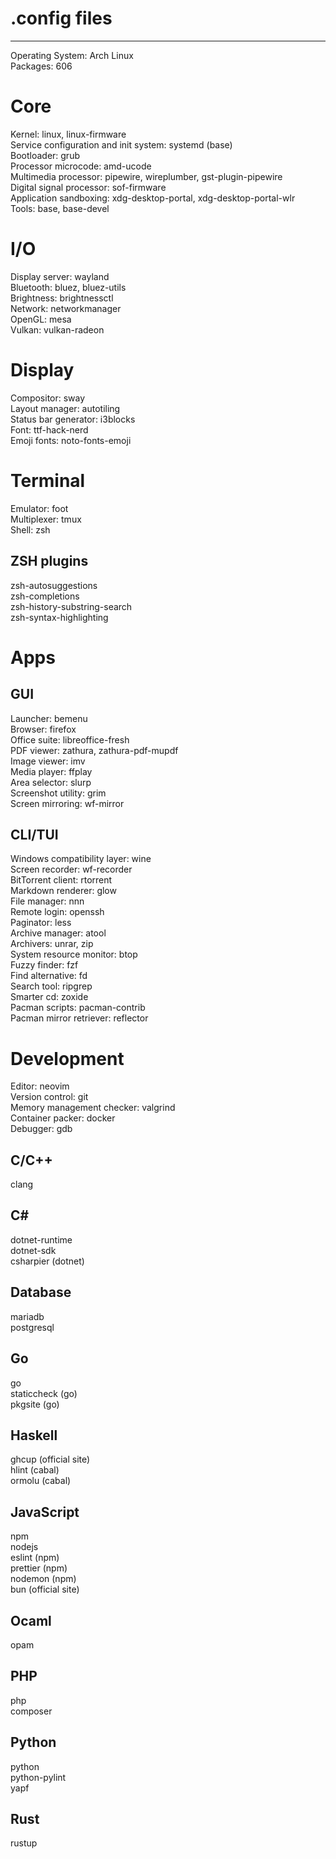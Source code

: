 # .config files
---
Operating System: Arch Linux\
Packages: 606
# Core
Kernel: linux, linux-firmware\
Service configuration and init system: systemd (base)\
Bootloader: grub\
Processor microcode: amd-ucode\
Multimedia processor: pipewire, wireplumber, gst-plugin-pipewire\
Digital signal processor: sof-firmware\
Application sandboxing: xdg-desktop-portal, xdg-desktop-portal-wlr\
Tools: base, base-devel
# I/O
Display server: wayland\
Bluetooth: bluez, bluez-utils\
Brightness: brightnessctl\
Network: networkmanager\
OpenGL: mesa\
Vulkan: vulkan-radeon
# Display
Compositor: sway\
Layout manager: autotiling\
Status bar generator: i3blocks\
Font: ttf-hack-nerd\
Emoji fonts: noto-fonts-emoji
# Terminal
Emulator: foot\
Multiplexer: tmux\
Shell: zsh
## ZSH plugins
zsh-autosuggestions\
zsh-completions\
zsh-history-substring-search\
zsh-syntax-highlighting
# Apps
## GUI
Launcher: bemenu\
Browser: firefox\
Office suite: libreoffice-fresh\
PDF viewer: zathura, zathura-pdf-mupdf\
Image viewer: imv\
Media player: ffplay\
Area selector: slurp\
Screenshot utility: grim\
Screen mirroring: wf-mirror
## CLI/TUI
Windows compatibility layer: wine\
Screen recorder: wf-recorder\
BitTorrent client: rtorrent\
Markdown renderer: glow\
File manager: nnn\
Remote login: openssh\
Paginator: less\
Archive manager: atool\
Archivers: unrar, zip\
System resource monitor: btop\
Fuzzy finder: fzf\
Find alternative: fd\
Search tool: ripgrep\
Smarter cd: zoxide\
Pacman scripts: pacman-contrib\
Pacman mirror retriever: reflector
# Development
Editor: neovim\
Version control: git\
Memory management checker: valgrind\
Container packer: docker\
Debugger: gdb
## C/C++
clang
## C#
dotnet-runtime\
dotnet-sdk\
csharpier (dotnet)
## Database
mariadb\
postgresql
## Go
go\
staticcheck (go)\
pkgsite (go)
## Haskell
ghcup (official site)\
hlint (cabal)\
ormolu (cabal)
## JavaScript
npm\
nodejs\
eslint (npm)\
prettier (npm)\
nodemon (npm)\
bun (official site)
## Ocaml
opam
## PHP
php\
composer
## Python
python\
python-pylint\
yapf
## Rust
rustup
